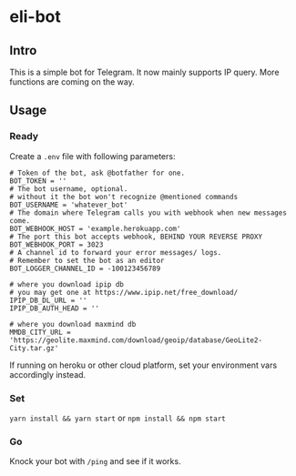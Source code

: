 # eli-bot

## Intro
This is a simple bot for Telegram. 
It now mainly supports IP query.
More functions are coming on the way.

## Usage


### Ready
Create a `.env` file with following parameters:
``` dotenv
# Token of the bot, ask @botfather for one.
BOT_TOKEN = ''
# The bot username, optional.
# without it the bot won't recognize @mentioned commands
BOT_USERNAME = 'whatever_bot'
# The domain where Telegram calls you with webhook when new messages come.
BOT_WEBHOOK_HOST = 'example.herokuapp.com'
# The port this bot accepts webhook, BEHIND YOUR REVERSE PROXY
BOT_WEBHOOK_PORT = 3023
# A channel id to forward your error messages/ logs.
# Remember to set the bot as an editor
BOT_LOGGER_CHANNEL_ID = -100123456789

# where you download ipip db
# you may get one at https://www.ipip.net/free_download/
IPIP_DB_DL_URL = ''
IPIP_DB_AUTH_HEAD = ''

# where you download maxmind db
MMDB_CITY_URL = 'https://geolite.maxmind.com/download/geoip/database/GeoLite2-City.tar.gz'
```
If running on heroku or other cloud platform, set your environment vars accordingly instead.

### Set
`yarn install && yarn start` or `npm install && npm start`

### Go
Knock your bot with `/ping` and see if it works.

